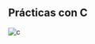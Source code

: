 ## Prácticas con C
![c](https://user-images.githubusercontent.com/24881247/36348634-14325874-1453-11e8-83fc-8ded9b0845b5.png)
